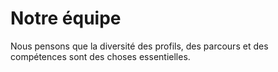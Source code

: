 # Notre équipe

Nous pensons que la diversité des profils, des parcours et des compétences sont des choses essentielles.
